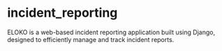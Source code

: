# incident_reporting
ELOKO is a web-based incident reporting application built using Django, designed to efficiently manage and track incident reports.
